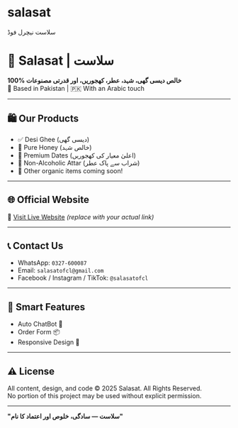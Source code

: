 # salasat
سلاست نیچرل فوڈ
# 🕌 Salasat | سلاست

**100% خالص دیسی گھی، شہد، عطر، کھجوریں، اور قدرتی مصنوعات**  
📍 Based in Pakistan | 🇵🇰 With an Arabic touch

---

## 🛍️ Our Products
- ✅ Desi Ghee (دیسی گھی)
- 🍯 Pure Honey (خالص شہد)
- 🌴 Premium Dates (اعلیٰ معیار کی کھجوریں)
- 🌸 Non-Alcoholic Attar (شراب سے پاک عطر)
- 🌿 Other organic items coming soon!

---

## 🌐 Official Website  
🔗 [Visit Live Website](https://yourusername.github.io/salasat/) *(replace with your actual link)*

---

## 📞 Contact Us
- WhatsApp: `0327-600087`
- Email: `salasatofcl@gmail.com`
- Facebook / Instagram / TikTok: `@salasatofcl`

---

## 🤖 Smart Features
- Auto ChatBot 🤖  
- Order Form 📦  
- Responsive Design 📱  

---

## ⚠️ License
All content, design, and code © 2025 Salasat. All Rights Reserved.  
No portion of this project may be used without explicit permission.

---

**"سلاست — سادگی، خلوص اور اعتماد کا نام"**
